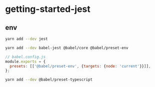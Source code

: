 # getting-started-jest

## env

```bash
yarn add --dev jest
```

```bash
yarn add --dev babel-jest @babel/core @babel/preset-env
```

```javascript
// babel.config.js
module.exports = {
  presets: [['@babel/preset-env', {targets: {node: 'current'}}]],
};
```

```bash
yarn add --dev @babel/preset-typescript
```

